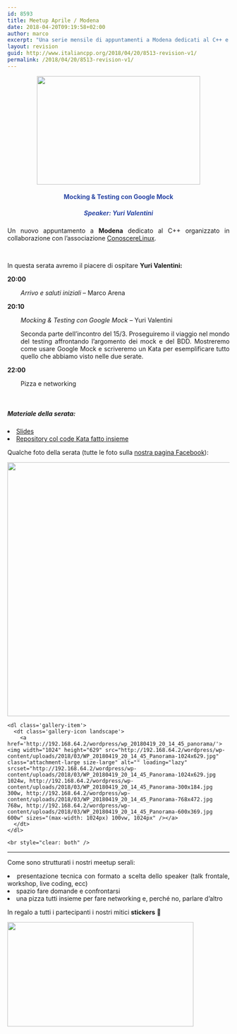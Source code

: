 ```yaml
---
id: 8593
title: Meetup Aprile / Modena
date: 2018-04-20T09:19:58+02:00
author: marco
excerpt: "Una serie mensile di appuntamenti a Modena dedicati al C++ e organizzati in collaborazione con l'associazione ConoscereLinux. Ad ogni serata la condivisione di un'esperienza o di una storia che riguarda il nostro linguaggio preferito."
layout: revision
guid: http://www.italiancpp.org/2018/04/20/8513-revision-v1/
permalink: /2018/04/20/8513-revision-v1/
---
```

<center>
  <a href="http://conoscerelinux.org/courses/meetupcpp-apr18/"><img loading="lazy" class="aligncenter wp-image-8514" src="http://www.italiancpp.org/wp-content/uploads/2018/02/banner_meetupMO0418.png" alt="" width="370" height="246" srcset="http://192.168.64.2/wordpress/wp-content/uploads/2018/02/banner_meetupMO0418.png 1533w, http://192.168.64.2/wordpress/wp-content/uploads/2018/02/banner_meetupMO0418-300x200.png 300w, http://192.168.64.2/wordpress/wp-content/uploads/2018/02/banner_meetupMO0418-768x511.png 768w, http://192.168.64.2/wordpress/wp-content/uploads/2018/02/banner_meetupMO0418-1024x682.png 1024w, http://192.168.64.2/wordpress/wp-content/uploads/2018/02/banner_meetupMO0418-600x400.png 600w" sizes="(max-width: 370px) 100vw, 370px" /></a>
</center>

<h4 style="text-align: center;">
  <span style="color: #2945a4;">Mocking & Testing con Google Mock</span>
</h4>

<h5 style="text-align: center;">
  <span style="color: #2945a4;">Speaker: <em>Yuri Valentini</em></span>
</h5>

<p style="text-align: justify;">
  Un nuovo appuntamento a <strong>Modena</strong> dedicato al C++ organizzato in collaborazione con l&#8217;associazione <a href="http://conoscerelinux.org">ConoscereLinux</a>.
</p>

<p style="text-align: justify;">
  <span style="color: #ffffff;"> </span>
</p>

<p style="text-align: justify;">
  In questa serata avremo il piacere di ospitare <strong>Yuri Valentini:</strong>
</p>

<p style="text-align: justify;">
  <strong>20:00</strong>
</p>

<p style="text-align: justify; padding-left: 30px;">
  <em>Arrivo e saluti iniziali</em> &#8211; Marco Arena
</p>

<p style="text-align: justify;">
  <strong>20:10</strong>
</p>

<p style="text-align: justify; padding-left: 30px;">
  <em>Mocking & Testing con Google Mock </em>&#8211; Yuri Valentini
</p>

<p style="padding-left: 30px; text-align: justify;">
  Seconda parte dell&#8217;incontro del 15/3. Proseguiremo il viaggio nel mondo del testing affrontando l&#8217;argomento dei mock e del BDD. Mostreremo come usare Google Mock e scriveremo un Kata per esemplificare tutto quello che abbiamo visto nelle due serate.
</p>

**22:00**

<p style="padding-left: 30px;">
  Pizza e networking
</p>

<p style="text-align: justify;">
  <span style="color: #ffffff;"> </span>
</p>

<h5 style="text-align: justify;">
  Materiale della serata:
</h5>

<li style="text-align: justify;">
  <a href="https://www.slideshare.net/yuroller/googletest-tdd-e-mock">Slides</a>
</li>
<li style="text-align: justify;">
  <a href="https://github.com/yuroller/BankKataApp">Repository col code Kata fatto insieme</a>
</li>

Qualche foto della serata (tutte le foto sulla [nostra pagina Facebook](http://facebook.com/italiancpp)):

<div class="tiled-gallery type-rectangular" data-original-width="610" data-carousel-extra="{&quot;blog_id&quot;:1,&quot;permalink&quot;:&quot;http:\/\/www.italiancpp.org\/event\/meetup-marzo2018\/&quot;,&quot;likes_blog_id&quot;:106700034}">
  <div id='gallery-383' class='gallery galleryid-8593 gallery-columns-2 gallery-size-large'>
    <dl class='gallery-item'>
      <dt class='gallery-icon landscape'>
        <a href='http://192.168.64.2/wordpress/wp_20180419_20_04_21_rich/'><img width="1024" height="576" src="http://192.168.64.2/wordpress/wp-content/uploads/2018/03/WP_20180419_20_04_21_Rich-1024x576.jpg" class="attachment-large size-large" alt="" loading="lazy" srcset="http://192.168.64.2/wordpress/wp-content/uploads/2018/03/WP_20180419_20_04_21_Rich-1024x576.jpg 1024w, http://192.168.64.2/wordpress/wp-content/uploads/2018/03/WP_20180419_20_04_21_Rich-300x169.jpg 300w, http://192.168.64.2/wordpress/wp-content/uploads/2018/03/WP_20180419_20_04_21_Rich-768x432.jpg 768w, http://192.168.64.2/wordpress/wp-content/uploads/2018/03/WP_20180419_20_04_21_Rich-600x338.jpg 600w" sizes="(max-width: 1024px) 100vw, 1024px" /></a>
      </dt>
    </dl>
    
    <dl class='gallery-item'>
      <dt class='gallery-icon landscape'>
        <a href='http://192.168.64.2/wordpress/wp_20180419_20_14_45_panorama/'><img width="1024" height="629" src="http://192.168.64.2/wordpress/wp-content/uploads/2018/03/WP_20180419_20_14_45_Panorama-1024x629.jpg" class="attachment-large size-large" alt="" loading="lazy" srcset="http://192.168.64.2/wordpress/wp-content/uploads/2018/03/WP_20180419_20_14_45_Panorama-1024x629.jpg 1024w, http://192.168.64.2/wordpress/wp-content/uploads/2018/03/WP_20180419_20_14_45_Panorama-300x184.jpg 300w, http://192.168.64.2/wordpress/wp-content/uploads/2018/03/WP_20180419_20_14_45_Panorama-768x472.jpg 768w, http://192.168.64.2/wordpress/wp-content/uploads/2018/03/WP_20180419_20_14_45_Panorama-600x369.jpg 600w" sizes="(max-width: 1024px) 100vw, 1024px" /></a>
      </dt>
    </dl>
    
    <br style="clear: both" />
  </div>
</div>

* * *

<p style="text-align: justify;">
  Come sono strutturati i nostri meetup serali:
</p>

<li style="text-align: justify;">
  presentazione tecnica con formato a scelta dello speaker (talk frontale, workshop, live coding, ecc)
</li>
<li style="text-align: justify;">
  spazio fare domande e confrontarsi
</li>
<li style="text-align: justify;">
  una pizza tutti insieme per fare networking e, perché no, parlare d&#8217;altro
</li>

In regalo a tutti i partecipanti i nostri mitici **stickers** 🙂

<img loading="lazy" class="aligncenter wp-image-8426" src="http://www.italiancpp.org/wp-content/uploads/2013/06/stickers-1.jpg" alt="" width="422" height="237" srcset="http://192.168.64.2/wordpress/wp-content/uploads/2013/06/stickers-1.jpg 800w, http://192.168.64.2/wordpress/wp-content/uploads/2013/06/stickers-1-300x168.jpg 300w, http://192.168.64.2/wordpress/wp-content/uploads/2013/06/stickers-1-768x430.jpg 768w, http://192.168.64.2/wordpress/wp-content/uploads/2013/06/stickers-1-600x336.jpg 600w" sizes="(max-width: 422px) 100vw, 422px" />